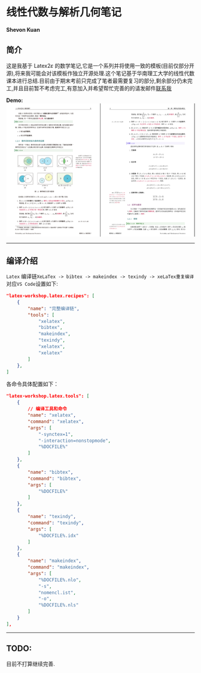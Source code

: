 # 线性代数与解析几何笔记
#### Shevon Kuan
## 简介

这是我基于 Latex2$\varepsilon$ 的数学笔记,它是一个系列并将使用一致的模板(目前仅部分开源),将来我可能会对该模板作独立开源处理.这个笔记基于华南理工大学的线性代数课本进行总结.目前由于期末考前只完成了笔者最需要复习的部分,剩余部分仍未完工,并且目前暂不考虑完工,有意加入并希望帮忙完善的的请发邮件[联系我][contact]

[contact]: mailto:331749486@qq.com

**Demo:**
![element](https://github.com/ShevonKuan/Probability-and-Mathematical-Statistics/raw/master/readme_image/main.png)


----

## 编译介绍
```Latex``` 编译链```XeLaTex -> bibtex -> makeindex -> texindy -> xeLaTex重复编译```对应```VS Code```设置如下:
```json
"latex-workshop.latex.recipes": [
    {
        "name": "完整编译链",
        "tools": [
            "xelatex",
            "bibtex",
            "makeindex",
            "texindy",
            "xelatex",
            "xelatex"
        ]
    },
]
```
各命令具体配置如下：
```json
"latex-workshop.latex.tools": [
    {
        // 编译工具和命令
        "name": "xelatex",
        "command": "xelatex",
        "args": [
            "-synctex=1",
            "-interaction=nonstopmode",
            "%DOCFILE%"
        ]
    },
    {
        "name": "bibtex",
        "command": "bibtex",
        "args": [
            "%DOCFILE%"
        ]
    },
    {
        "name": "texindy",
        "command": "texindy",
        "args": [
            "%DOCFILE%.idx"
        ]
    },
    {
        "name": "makeindex",
        "command": "makeindex",
        "args": [
            "%DOCFILE%.nlo",
            "-s",
            "nomencl.ist",
            "-o",
            "%DOCFILE%.nls"
        ]
    }
],
```
----
## TODO:
目前不打算继续完善.

